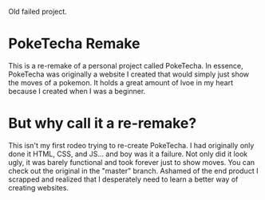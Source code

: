 Old failed project.

# PokeTecha Remake

This is a re-remake of a personal project called PokeTecha. In essence, PokeTecha was originally a website I created that would simply just show the moves of a pokemon. It holds a great amount of lvoe in my heart because I created when I was a beginner.

# But why call it a re-remake?

This isn't my first rodeo trying to re-create PokeTecha. I had originally only done it HTML, CSS, and JS... and boy was it a failure. Not only did it look ugly, it was barely functional and took forever just to show moves. You can check out the original in the "master" branch. Ashamed of the end product I scrapped and realized that I desperately need to learn a better way of creating websites. 

